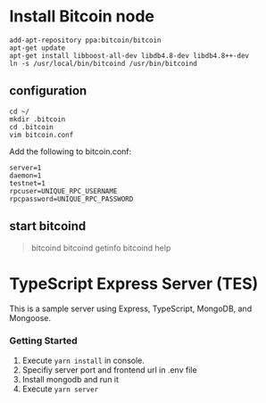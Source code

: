 # Install Bitcoin node
```
add-apt-repository ppa:bitcoin/bitcoin
apt-get update
apt-get install libboost-all-dev libdb4.8-dev libdb4.8++-dev
ln -s /usr/local/bin/bitcoind /usr/bin/bitcoind
```
## configuration
```
cd ~/
mkdir .bitcoin
cd .bitcoin
vim bitcoin.conf
```
Add the following to bitcoin.conf:
```
server=1
daemon=1
testnet=1
rpcuser=UNIQUE_RPC_USERNAME
rpcpassword=UNIQUE_RPC_PASSWORD
```
## start bitcoind
>bitcoind
>bitcoind getinfo
>bitcoind help

# TypeScript Express Server (TES)

This is a sample server using Express, TypeScript, MongoDB, and Mongoose.

### Getting Started

1. Execute `yarn install` in console.
2. Specifiy server port and frontend url in .env file
3. Install mongodb and run it
4. Execute `yarn server`


